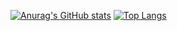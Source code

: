 [![Anurag's GitHub stats](https://github-readme-stats.vercel.app/api?username=Rainlv&show_icons=true&theme=dracula)](https://github.com/Rainlv)
[![Top Langs](https://github-readme-stats.vercel.app/api/top-langs/?username=Rainlv&layout=compact&theme=dracula)](https://github.com/Rainlv)
